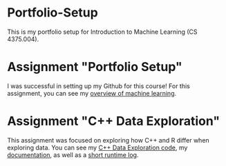 # Portfolio-Setup
This is my portfolio setup for Introduction to Machine Learning (CS 4375.004). 

# Assignment "Portfolio Setup"
I was successful in setting up my Github for this course! For this assignment, you can see my [overview of machine learning](https://msabigailscs4375.github.io/Portfolio-Setup/overview_of_machine_learning.pdf).

# Assignment "C++ Data Exploration"
This assignment was focused on exploring how C++ and R differ when exploring data. You can see my [C++ Data Exploration code](https://github.com/MsAbigailSCS4375/Portfolio-Setup/blob/f452ceaa9b6fe1d25aa338be793007fa54adfd80/CS4375_DataExploration.cpp), my [documentation](https://github.com/MsAbigailSCS4375/Portfolio-Setup/blob/f452ceaa9b6fe1d25aa338be793007fa54adfd80/C++_Data_Exploration.pdf), as well as a [short runtime log](https://github.com/MsAbigailSCS4375/Portfolio-Setup/blob/c031e661533010a954c887902e843012bf64fb8b/log_C++_Data_Exploration.txt).
